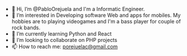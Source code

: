 - 👋 Hi, I’m @PabloOrejuela and I'm a Informatic Engineer.
- 👀 I’m interested in Developing software Web and apps for mobiles. My hobbies are to playing videogames and I'm a bass player for couple of rock bands.
- 🌱 I’m currently learning Python and React
- 💞️ I’m looking to collaborate on PHP projects
- 📫 How to reach me: porejuelac@gmail.com

<!---
PabloOrejuela/PabloOrejuela is a ✨ special ✨ repository because its `README.md` (this file) appears on your GitHub profile.
You can click the Preview link to take a look at your changes.
--->
